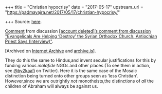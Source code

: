 +++
title = "Christian hypocrisy"
date = "2017-05-17"
upstream_url = "https://padmavajra.net/2017/05/17/christian-hypocrisy/"

+++
Source: [here](https://padmavajra.net/2017/05/17/christian-hypocrisy/).



[Comment](https://www.reddit.com/r/OrthodoxChristianity/comments/6benmx/evangelicals_are_helping_destroy_the_syrian/dhmhw88/)
from discussion [\[account deleted\]’s comment from discussion
"Evangelicals Are Helping ‘Destroy’ the Syrian Orthodox Church,
Antiochian Priest Says
(Interview)"](https://www.reddit.com/r/OrthodoxChristianity/comments/6benmx/evangelicals_are_helping_destroy_the_syrian/).



\[Archived on [Internet
Archive](http://web.archive.org/web/20170517034605/https://www.reddit.com/r/OrthodoxChristianity/comments/6benmx/evangelicals_are_helping_destroy_the_syrian/dhmhw88/)
and [archive.is](http://archive.is/BvDNC)\].



They do this the same to Hindus,and invent secular justifications for
this by funding various *malafide* NGOs and other places.(To see them in
action, see [@by2kaafi](https://twitter.com/by2kaafi) on Twitter). Here
it is the same case of the Mosaic distinction being turned onto other
groups seen as ‘less Christian’. However,since we are outrightly *not*
monotheists,the distinctions of *all* the children of Abraham will
always be against us.



